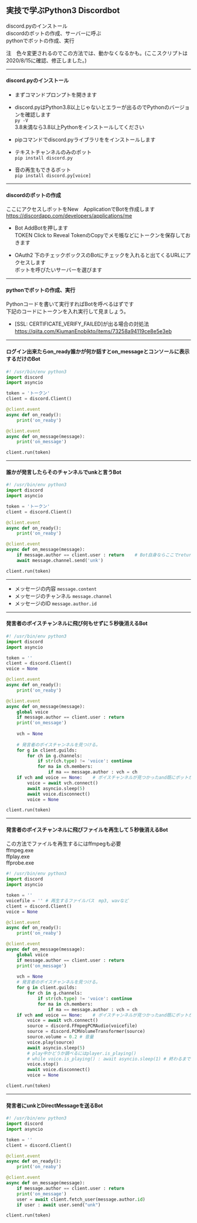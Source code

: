 ## 実技で学ぶPython3 Discordbot

discord.pyのインストール  
discordのボットの作成、サーバーに呼ぶ  
pythonでボットの作成、実行  

注　色々変更されるのでこの方法では、動かなくなるかも。(ここスクリプトは2020/8/15に確認、修正しました。)

---
#### discord.pyのインストール
- まずコマンドプロンプトを開きます  
- discord.pyはPython3.8以上じゃないとエラーが出るのでPythonのバージョンを確認します  
```py -V```  
3.8未満なら3.8以上Pythonをインストールしてください

- pipコマンドでdiscord.pyライブラリををインストールします  
- テキストチャンネルのみのボット  
```pip install discord.py```
- 音の再生もできるボット  
```pip install discord.py[voice]```
---
#### discordのボットの作成
ここにアクセスしボットをNew　ApplicationでBotを作成します  
https://discordapp.com/developers/applications/me  

- Bot
AddBotを押します  
TOKEN Click to Reveal TokenのCopyでメモ帳などにトークンを保存しておきます


- OAuth2
下のチェックボックスのBotにチェックを入れると出てくるURLにアクセスします  
ボットを呼びたいサーバーを選びます


---
#### pythonでボットの作成、実行
Pythonコードを書いて実行すればBotを呼べるはずです  
下記のコードにトークンを入れ実行して見ましょう。  
- [SSL: CERTIFICATE_VERIFY_FAILED]が出る場合の対処法
  https://qiita.com/KjumanEnobikto/items/73258a94119ce8e5e3eb
　



---
#### ログイン出来たらon_ready誰かが何か話すとon_messageとコンソールに表示するだけのBot  
```py
#! /usr/bin/env python3
import discord
import asyncio

token = 'トークン'
client = discord.Client()

@client.event
async def on_ready():
    print('on_reaby')

@client.event
async def on_message(message):
    print('on_message')

client.run(token)
```
---

#### 誰かが発言したらそのチャンネルでunkと言うBot  

```py
#! /usr/bin/env python3
import discord
import asyncio

token = 'トークン'
client = discord.Client()

@client.event
async def on_ready():
    print('on_reaby')

@client.event
async def on_message(message):
    if message.author == client.user : return    # Bot自身ならここでreturn
    await message.channel.send('unk')

client.run(token)
```
---
- メッセージの内容 ```message.content```  
- メッセージのチャンネル ```message.channel```  
- メッセージのID ```message.author.id```  

---

#### 発言者のボイスチャンネルに飛び何もせずに５秒後消えるBot  
```py
#! /usr/bin/env python3
import discord
import asyncio

token = ''
client = discord.Client()
voice = None

@client.event
async def on_ready():
    print('on_reaby')

@client.event
async def on_message(message):
    global voice
    if message.author == client.user : return
    print('on_message')
    
    vch = None
    
    # 発言者のボイスチャンネルを見つける。
    for g in client.guilds:    
        for ch in g.channels:
            if str(ch.type) != 'voice': continue
            for ma in ch.members:
                if ma == message.author : vch = ch
    if vch and voice == None:    # ボイスチャンネルが見つかったand既にボットがボイスチャンネルに入っていない
        voice = await vch.connect()
        await asyncio.sleep(5)
        await voice.disconnect()
        voice = None

client.run(token)
```

---
#### 発言者のボイスチャンネルに飛びファイルを再生して５秒後消えるBot  

この方法でファイルを再生するにはffmpegも必要  
ffmpeg.exe  
ffplay.exe  
ffprobe.exe  

```py
#! /usr/bin/env python3
import discord
import asyncio

token = ''
voicefile = '' # 再生するファイルパス　mp3, wavなど
client = discord.Client()
voice = None

@client.event
async def on_ready():
    print('on_reaby')

@client.event
async def on_message(message):
    global voice
    if message.author == client.user : return
    print('on_message')
    
    vch = None
    # 発言者のボイスチャンネルを見つける。
    for g in client.guilds:    
        for ch in g.channels:
            if str(ch.type) != 'voice': continue
            for ma in ch.members:
                if ma == message.author : vch = ch
    if vch and voice == None:    # ボイスチャンネルが見つかったand既にボットがボイスチャンネルに入っていない
        voice = await vch.connect()
        source = discord.FFmpegPCMAudio(voicefile)
        source = discord.PCMVolumeTransformer(source)
        source.volume = 0.2 # 音量
        voice.play(source)
        await asyncio.sleep(5)
        # play中かどうか調べるにはplayer.is_playing()
        # while voice.is_playing() : await asyncio.sleep(1) # 終わるまで再生
        voice.stop()
        await voice.disconnect()
        voice = None

client.run(token)
```
---



#### 発言者にunkとDirectMessageを送るBot
```py
#! /usr/bin/env python3
import discord
import asyncio

token = ''
client = discord.Client()

@client.event
async def on_ready():
    print('on_reaby')

@client.event
async def on_message(message):
    if message.author == client.user : return
    print('on_message')
    user = await client.fetch_user(message.author.id)
    if user : await user.send("unk")

client.run(token)
```














